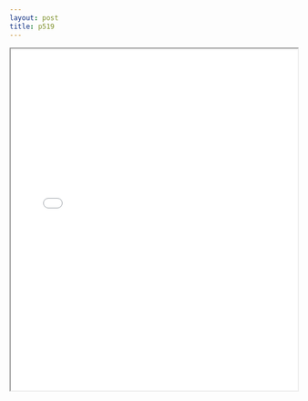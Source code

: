 ```yaml
---
layout: post
title: p519
---
```


<div class="pdf-container">
<iframe src="/assets/pdfs/p519.pdf" height="600" width="100%" allowFullScreen="true"></iframe>
</div>

